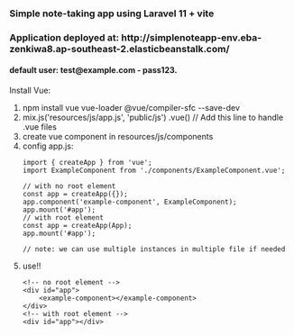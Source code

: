 <h3>Simple note-taking app using Laravel 11 + vite</h3>
<h3>Application deployed at: http://simplenoteapp-env.eba-zenkiwa8.ap-southeast-2.elasticbeanstalk.com/</h3>
<h4>default user: test@example.com - pass123.</h4>

Install Vue:
1. npm install vue vue-loader @vue/compiler-sfc --save-dev
2. mix.js('resources/js/app.js', 'public/js')
    .vue()  // Add this line to handle .vue files
3. create vue component in resources/js/components
4. config app.js:
    ```
    import { createApp } from 'vue';
    import ExampleComponent from './components/ExampleComponent.vue';

    // with no root element
    const app = createApp({});
    app.component('example-component', ExampleComponent);
    app.mount('#app');
    // with root element
    const app = createApp(App);
    app.mount('#app');

    // note: we can use multiple instances in multiple file if needed
    ```
5. use!!
    ```
    <!-- no root element -->
    <div id="app">
        <example-component></example-component>
    </div>
    <!-- with root element -->
    <div id="app"></div>
    ```
        
